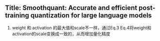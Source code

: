 ## Title: Smoothquant: Accurate and efficient post-training quantization for large language models
1. weight 和 activation 的最大值和scale不一样，通过Eq.3 Eq.4将weight和activation的scale变换成一致的，从而增加量化精度